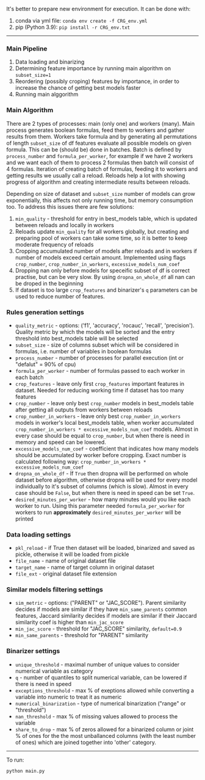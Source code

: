 It's better to prepare new environment for execution. It can be done with:
1) conda via yml file: ```conda env create -f CRG_env.yml```
2) pip (Python 3.9): ```pip install -r CRG_env.txt```

---

### Main Pipeline
1. Data loading and binarizing
2. Determining feature importance by running main algorithm on ```subset_size=1```
3. Reordering (possibly croping) features by importance, in order to increase the chance of getting best models faster
4. Running main alggorithm

### Main Algorithm
There are 2 types of processes: main (only one) and workers (many). Main process generates boolean formulas, feed them to workers and gather results from them. Workers take formula and by generating all permutations of length ```subset_size``` of df features evaluate all possible models on given formula. This can be (should be) done in batches. Batch is defined by ```process_number``` and ```formula_per_worker```, for example if we have 2 workers and we want each of them to process 2 formulas then batch will consist of 4 formulas. Iteration of creating batch of formulas, feeding it to workers and getting results we usually call a reload. Reloads help a lot with showing progress of algorithm and creating intermediate results between reloads.

Depending on size of dataset and ```subset_size``` number of models can grow exponentially, this affects not only running time, but memory consumption too. To address this issues there are few solutions:
1. ```min_quality``` - threshold for entry in best_models table, which is updated between reloads and locally in workers
2. Reloads update ```min_quality``` for all workers globally, but creating and preparing pool of workers can take some time, so it is better to keep moderate frequency of reloads
3. Cropping accumulated number of models after reloads and in workers if number of models exceed certain amount. Implemented using flags ```crop_number```, ```crop_number_in_workers```, ```excessive_models_num_coef```
4. Dropping nan only before models for speceific subset of df is correct practise, but can be very slow. By using ```dropna_on_whole_df``` all nan can be droped in the beginning
5. If dataset is too large ```crop_features``` and binarizer's ```q``` parameters can be used to reduce number of features.

### Rules generation settings 
- ```quality_metric``` - options: ('f1', 'accuracy', 'rocauc', 'recall', 'precision'). Quality metric by which the models will be sorted and the entry threshold into best_models table will be selected
- ```subset_size``` - size of columns subset which will be considered in formulas, i.e. number of variables in boolean formulas
- ```process_number``` - number of processes for parallel execution (int or "defalut" = 90% of cpu)
- ```formula_per_worker``` - number of formulas passed to each worker in each batch
- ```crop_features``` - leave only first ```crop_features``` important features in dataset. Needed for reducing working time if dataset has too many features
- ```crop_number``` - leave only best ```crop_number``` models in best_models table after getting all outputs from workers between reloads
- ```crop_number_in_workers``` - leave only best ```crop_number_in_workers``` models in worker's local best_models table, when worker accumulated ```crop_number_in_workers * excessive_models_num_coef``` models. Almost in every case should be equal to ```crop_number```, but when there is need in memory and speed can be lowered.
- ```excessive_models_num_coef``` - coefficient that indicates how many models should be accumulated by worker before cropping. Exact number is calculated following way: ```crop_number_in_workers * excessive_models_num_coef```
- ```dropna_on_whole_df``` - If ```True``` then dropna will be performed on whole dataset before algorithm, otherwise dropna will be used for every model individually to it's subset of columns (which is slow). Almost in every case should be ```False```, but when there is need in speed can be set ```True```.
- ```desired_minutes_per_worker``` - how many minutes would you like each worker to run. Using this parameter needed ```formula_per_worker``` for workers to run **approximately** ```desired_minutes_per_worker``` will be printed


### Data loading settings
- ```pkl_reload``` - if True then dataset will be loaded, binarized and saved as pickle, otherwise it will be loaded from pickle
- ```file_name``` - name of original dataset file
- ```target_name``` - name of target column in original dataset
- ```file_ext``` - original dataset file extension 


### Similar models filtering settings 
-   ```sim_metric``` - options: ("PARENT" or "JAC_SCORE"). Parent similarity decides if models are similar if they have ```min_same_parents``` common features, Jaccard similarity  decides if models are similar if their Jaccard similarity coef is higher than ```min_jac_score```
-   ```min_jac_score``` - threshold for "JAC_SCORE" similarity, ```default=0.9```
-   ```min_same_parents``` - threshold for "PARENT" similarity


### Binarizer settings
- ```unique_threshold``` - maximal number of unique values to consider numerical variable as category
- ```q``` - number of quantiles to split numerical variable, can be lowered if there is need in speed
- ```exceptions_threshold``` - max % of exeptions allowed while converting a variable into numeric to treat it as numeric 
- ```numerical_binarization``` - type of numerical binarization ("range" or "threshold")
- ```nan_threshold``` - max % of missing values allowed to process the variable
- ```share_to_drop``` - max % of zeros allowed for a binarized column or joint % of ones for the the most unballanced columns (with the least number of ones) which are joined together into 'other' category.

---

To run:

```
python main.py
```
